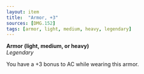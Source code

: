 ```yaml
---
layout: item
title:  "Armor, +3"
sources: [DMG.152]
tags: [armor, light, medium, heavy, legendary]
---
```


**Armor (light, medium, or heavy)**  
*Legendary*

You have a +3 bonus to AC while wearing this armor.